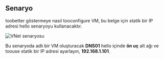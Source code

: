 ## <a name="scenario"></a>Senaryo
toobetter göstermeye nasıl tooconfigure VM, bu belge için statik bir IP adresi hello senaryoyu kullanacaktır.

![VNet senaryosu](./media/virtual-networks-static-ip-scenario-include/static-ip-scenario.png)

Bu senaryoda adlı bir VM oluşturacak **DNS01** hello içinde **ön uç** alt ağı ve toouse statik bir IP adresi ayarlayın, **192.168.1.101**.

